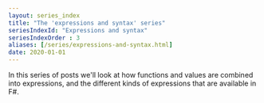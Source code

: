 ```yaml
---
layout: series_index
title: "The 'expressions and syntax' series"
seriesIndexId: "Expressions and syntax"
seriesIndexOrder : 3
aliases: [/series/expressions-and-syntax.html]
date: 2020-01-01
---
```


In this series of posts we'll look at how functions and values are combined into expressions, and the different kinds of expressions that are available in F#.